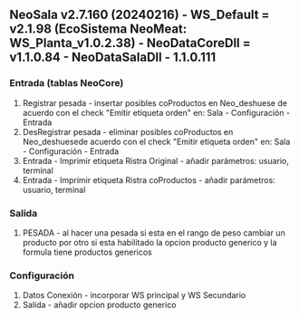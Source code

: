 ## NeoSala v2.7.160 (20240216) - WS_Default = v2.1.98 (EcoSistema NeoMeat: WS_Planta_v1.0.2.38) - NeoDataCoreDll = v1.1.0.84 - NeoDataSalaDll - 1.1.0.111	

### Entrada (tablas NeoCore)
<ol>
 	<li>Registrar pesada - insertar posibles coProductos en Neo_deshuese de acuerdo con el check "Emitir etiqueta orden" en: Sala - Configuración - Entrada</li>
  	<li>DesRegistrar pesada - eliminar posibles coProductos en Neo_deshuesede acuerdo con el check "Emitir etiqueta orden" en: Sala - Configuración - Entrada</li>
  	<li>Entrada - Imprimir etiqueta Ristra Original - añadir parámetros: usuario, terminal</li>
	<li>Entrada - Imprimir etiqueta Ristra coProductos - añadir parámetros: usuario, terminal</li>
	</ol>

### Salida
<ol>
 	<li>PESADA - al hacer una pesada si esta en el rango de peso cambiar un producto por otro si esta habilitado la opcion producto generico y la formula tiene productos genericos</li>
	</ol>
 
### Configuración
<ol>
 	<li>Datos Conexión - incorporar WS principal y WS Secundario</li>
	<li>Salida - añadir opcion producto generico</li>
	</ol>

